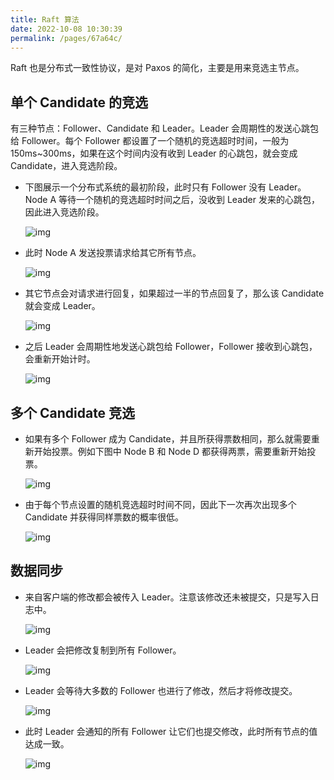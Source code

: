```yaml
---
title: Raft 算法
date: 2022-10-08 10:30:39
permalink: /pages/67a64c/
---
```

Raft 也是分布式一致性协议，是对 Paxos 的简化，主要是用来竞选主节点。

## 单个 Candidate 的竞选

有三种节点：Follower、Candidate 和 Leader。Leader 会周期性的发送心跳包给 Follower。每个 Follower 都设置了一个随机的竞选超时时间，一般为 150ms~300ms，如果在这个时间内没有收到 Leader 的心跳包，就会变成 Candidate，进入竞选阶段。

- 下图展示一个分布式系统的最初阶段，此时只有 Follower 没有 Leader。Node A 等待一个随机的竞选超时时间之后，没收到 Leader 发来的心跳包，因此进入竞选阶段。

  ![img](https://cs-notes-1256109796.cos.ap-guangzhou.myqcloud.com/111521118015898.gif)

- 此时 Node A 发送投票请求给其它所有节点。

  ![img](https://cs-notes-1256109796.cos.ap-guangzhou.myqcloud.com/111521118445538.gif)

- 其它节点会对请求进行回复，如果超过一半的节点回复了，那么该 Candidate 就会变成 Leader。

  ![img](https://cs-notes-1256109796.cos.ap-guangzhou.myqcloud.com/111521118483039.gif)

- 之后 Leader 会周期性地发送心跳包给 Follower，Follower 接收到心跳包，会重新开始计时。

  ![img](https://cs-notes-1256109796.cos.ap-guangzhou.myqcloud.com/111521118640738.gif)

## 多个 Candidate 竞选

- 如果有多个 Follower 成为 Candidate，并且所获得票数相同，那么就需要重新开始投票。例如下图中 Node B 和 Node D 都获得两票，需要重新开始投票。

  ![img](https://cs-notes-1256109796.cos.ap-guangzhou.myqcloud.com/111521119203347.gif)

- 由于每个节点设置的随机竞选超时时间不同，因此下一次再次出现多个 Candidate 并获得同样票数的概率很低。

  ![img](https://cs-notes-1256109796.cos.ap-guangzhou.myqcloud.com/111521119368714.gif)

## 数据同步

- 来自客户端的修改都会被传入 Leader。注意该修改还未被提交，只是写入日志中。

  ![img](https://cs-notes-1256109796.cos.ap-guangzhou.myqcloud.com/71550414107576.gif)

- Leader 会把修改复制到所有 Follower。

  ![img](https://cs-notes-1256109796.cos.ap-guangzhou.myqcloud.com/91550414131331.gif)

- Leader 会等待大多数的 Follower 也进行了修改，然后才将修改提交。

  ![img](https://cs-notes-1256109796.cos.ap-guangzhou.myqcloud.com/101550414151983.gif)

- 此时 Leader 会通知的所有 Follower 让它们也提交修改，此时所有节点的值达成一致。

  ![img](https://cs-notes-1256109796.cos.ap-guangzhou.myqcloud.com/111550414182638.gif)
